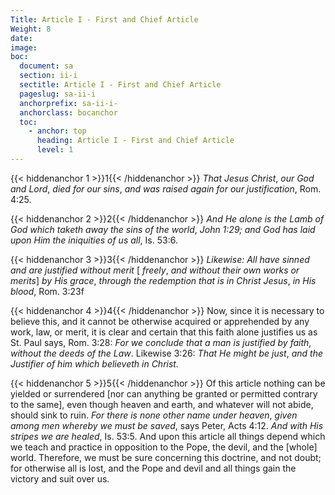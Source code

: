 ```yaml
---
Title: Article I - First and Chief Article
Weight: 8
date: 
image: 
boc:
  document: sa
  section: ii-i
  sectitle: Article I - First and Chief Article
  pageslug: sa-ii-i
  anchorprefix: sa-ii-i-
  anchorclass: bocanchor
  toc:
    - anchor: top
      heading: Article I - First and Chief Article
      level: 1
---
```


{{< hiddenanchor 1 >}}1{{< /hiddenanchor >}} _That
Jesus Christ_, _our God and Lord_, _died for our sins_,
_and was raised again for our justification_, Rom. 4:25.


{{< hiddenanchor 2 >}}2{{< /hiddenanchor >}} _And
He alone is the Lamb of God which taketh away the sins of the
world_, _John 1:29; and God has laid upon Him the iniquities
of us all_, Is. 53:6.

{{< hiddenanchor 3 >}}3{{< /hiddenanchor >}} _Likewise:
All have sinned and are justified without merit_ [ _freely_,
_and without their own works or merits_] _by His grace_,
_through the redemption that is in Christ Jesus_, _in
His blood_, Rom. 3:23f

{{< hiddenanchor 4 >}}4{{< /hiddenanchor >}} Now, since
it is necessary to believe this, and it cannot be otherwise
acquired or apprehended by any work, law, or merit, it is clear
and certain that this faith alone justifies us as St. Paul says,
Rom. 3:28: _For we conclude that a man is justified by faith_,
_without the deeds of the Law_. Likewise 3:26: _That
He might be just_, _and the Justifier of him which believeth
in Christ._

{{< hiddenanchor 5 >}}5{{< /hiddenanchor >}} Of this
article nothing can be yielded or surrendered [nor can anything
be granted or permitted contrary to the same], even though heaven
and earth, and whatever will not abide, should sink to ruin.
_For there is none other name under heaven_, _given among
men whereby we must be saved_, says Peter, Acts 4:12. _And
with His stripes we are healed_, Is. 53:5. And upon this
article all things depend which we teach and practice in opposition
to the Pope, the devil, and the [whole] world. Therefore, we
must be sure concerning this doctrine, and not doubt; for otherwise
all is lost, and the Pope and devil and all things gain the
victory and suit over us.

